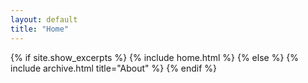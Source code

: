 ```yaml
---
layout: default
title: "Home"
---
```


{% if site.show_excerpts %}
  {% include home.html %}
{% else %}
  {% include archive.html title="About" %}
{% endif %}
